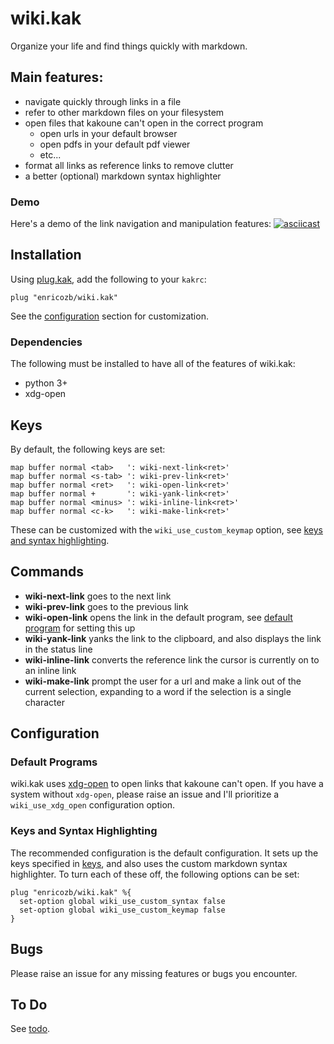 # wiki.kak

Organize your life and find things quickly with markdown.

## Main features:
- navigate quickly through links in a file
- refer to other markdown files on your filesystem
- open files that kakoune can't open in the correct program
  - open urls in your default browser
  - open pdfs in your default pdf viewer 
  - etc...
- format all links as reference links to remove clutter
- a better (optional) markdown syntax highlighter

### Demo
Here's a demo of the link navigation and manipulation features:
[![asciicast](https://asciinema.org/a/391505.svg)](https://asciinema.org/a/391505)

## Installation
Using [plug.kak][1], add the following to your `kakrc`:
```
plug "enricozb/wiki.kak"
```
See the [configuration][2] section for customization.

### Dependencies
The following must be installed to have all of the features of wiki.kak:
- python 3+
- xdg-open

## Keys
By default, the following keys are set:
```
map buffer normal <tab>   ': wiki-next-link<ret>'
map buffer normal <s-tab> ': wiki-prev-link<ret>'
map buffer normal <ret>   ': wiki-open-link<ret>'
map buffer normal +       ': wiki-yank-link<ret>'
map buffer normal <minus> ': wiki-inline-link<ret>'
map buffer normal <c-k>   ': wiki-make-link<ret>'
```
These can be customized with the `wiki_use_custom_keymap` option, see 
[keys and syntax highlighting][3].

## Commands
- **wiki-next-link** goes to the next link
- **wiki-prev-link** goes to the previous link
- **wiki-open-link** opens the link in the default program, see
  [default program][4] for setting this up
- **wiki-yank-link** yanks the link to the clipboard, and also displays the
  link in the status line
- **wiki-inline-link** converts the reference link the cursor is currently on
  to an inline link
- **wiki-make-link** prompt the user for a url and make a link out of the
  current selection, expanding to a word if the selection is a single character

## Configuration
### Default Programs
wiki.kak uses [xdg-open][5] to open links that kakoune can't open. If you have
a system without `xdg-open`, please raise an issue and I'll prioritize a
`wiki_use_xdg_open` configuration option.

### Keys and Syntax Highlighting
The recommended configuration is the default configuration. It sets up the
keys specified in [keys][6], and also uses the custom markdown syntax
highlighter. To turn each of these off, the following options can be set:
```
plug "enricozb/wiki.kak" %{
  set-option global wiki_use_custom_syntax false
  set-option global wiki_use_custom_keymap false
}
```

## Bugs
Please raise an issue for any missing features or bugs you encounter.

## To Do
See [todo][7].


[1]: https://github.com/robertmeta/plug.kak
[2]: #configuration
[3]: #keys-and-syntax-highlighting
[4]: #default-program
[5]: https://linux.die.net/man/1/xdg-open
[6]: #keys
[7]: todo.md
